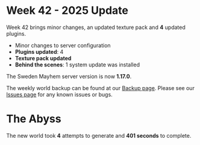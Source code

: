 # Week 42 - 2025 Update

Week 42 brings minor changes, an updated texture pack and **4** updated plugins.

- Minor changes to server configuration
- **Plugins updated**: 4
- **Texture pack updated**
- **Behind the scenes**: 1 system update was installed

The Sweden Mayhem server version is now **1.17.0**.

The weekly world backup can be found at our [Backup page](/minecraft/backups).
Please see our [Issues page](/minecraft/issues) for any known issues or bugs.

# The Abyss



The new world took **4** attempts to generate and **401 seconds** to complete.
 
